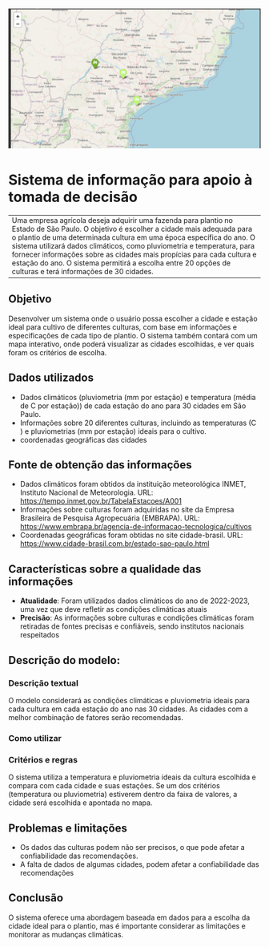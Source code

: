 # ![](imagens/Exemplo.jpeg)
# Sistema de informação para apoio à tomada de decisão
<table>
<tr>
<td>
  Uma empresa agrícola deseja adquirir uma fazenda para plantio no Estado de São Paulo. O objetivo é escolher a cidade mais adequada para o plantio de uma determinada cultura em uma época específica do ano. O sistema utilizará dados climáticos, como pluviometria e temperatura, para fornecer informações sobre as cidades mais propícias para cada cultura e estação do ano. O sistema permitirá a escolha entre 20 opções de culturas e terá informações de 30 cidades.
</td>
</tr>
</table>


## Objetivo
Desenvolver um sistema onde o usuário possa escolher a cidade e estação ideal para cultivo de diferentes culturas, com base em informações e especificações de cada tipo de plantio. O sistema também contará com um mapa interativo, onde poderá visualizar as cidades escolhidas, e ver quais foram os critérios de escolha.


## Dados utilizados 
- Dados climáticos (pluviometria (mm por estação) e temperatura (média de C por estação)) de cada estação do ano para 30 cidades em São Paulo.
- Informações sobre 20 diferentes culturas, incluindo as temperaturas (C ) e pluviometrias (mm por estação) ideais para o cultivo.
- coordenadas geográficas das cidades


## Fonte de obtenção das informações
- Dados climáticos foram obtidos da instituição meteorológica INMET, Instituto Nacional de Meteorologia. URL: https://tempo.inmet.gov.br/TabelaEstacoes/A001
- Informações sobre culturas foram adquiridas no site da Empresa Brasileira de Pesquisa Agropecuária (EMBRAPA). URL: https://www.embrapa.br/agencia-de-informacao-tecnologica/cultivos
- Coordenadas geográficas foram obtidas no site cidade-brasil. URL: https://www.cidade-brasil.com.br/estado-sao-paulo.html


## Características sobre a qualidade das informações

- **Atualidade**:  Foram utilizados dados climáticos do ano de 2022-2023, uma vez que deve refletir as condições climáticas atuais
- **Precisão**: As informações sobre culturas e condições climáticas foram retiradas de fontes precisas e confiáveis, sendo institutos nacionais respeitados


## Descrição do modelo: 

### Descrição textual
O modelo considerará as condições climáticas e pluviometria  ideais para cada cultura em cada estação do ano nas 30 cidades. As cidades com a melhor combinação de fatores serão recomendadas.

### Como utilizar


### Critérios e regras
 O sistema utiliza a temperatura e pluviometria ideais da cultura escolhida e compara com cada cidade e suas estações. Se um dos critérios (temperatura ou pluviometria) estiverem dentro da faixa de valores, a cidade será escolhida e apontada no mapa.


## Problemas e limitações
- Os dados das culturas podem não ser precisos, o que pode afetar a confiabilidade das recomendações.
- A falta de dados de algumas cidades, podem afetar a confiabilidade das recomendações

## Conclusão
 O sistema oferece uma abordagem baseada em dados para a escolha da cidade ideal para o plantio, mas é importante considerar as limitações e monitorar as mudanças climáticas.



